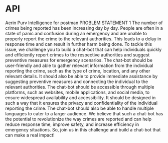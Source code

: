 # API
Aerin Purv Intelligence for postman 
PROBLEM STATEMENT 1
The number of crimes being reported has been increasing day by day. People are
often in a state of panic and confusion during an emergency and are unable to
properly report the crime to the relevant authorities. This leads to a delay in
response time and can result in further harm being done. To tackle this issue, we
challenge you to build a chat-bot that can help individuals quickly and efficiently
report crimes to the respective authorities and suggest preventive measures for
emergency scenarios.
The chat-bot should be user-friendly and able to gather relevant information from
the individual reporting the crime, such as the type of crime, location, and any other
relevant details. It should also be able to provide immediate assistance by
suggesting preventive measures and connecting the individual to the relevant
authorities. The chat-bot should be accessible through multiple platforms, such as
websites, mobile applications, and social media, to ensure widespread availability
and accessibility.
It should be designed in such a way that it ensures the privacy and confidentiality of
the individual reporting the crime. The chat-bot should also be able to handle
multiple languages to cater to a larger audience.
We believe that such a chat-bot has the potential to revolutionize the way crimes
are reported and can help reduce response time, improve safety, and increase
efficiency in emergency situations. So, join us in this challenge and build a chat-bot
that can make a real impact!